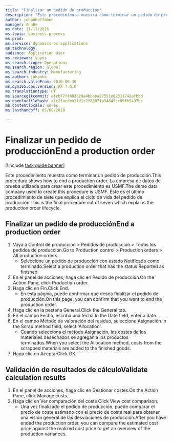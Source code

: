 ```yaml
---
title: "Finalizar un pedido de producción"
description: "Este procedimiento muestra cómo terminar un pedido de producción."
author: johanhoffmann
manager: AnnBe
ms.date: 11/11/2016
ms.topic: business-process
ms.prod: 
ms.service: dynamics-ax-applications
ms.technology: 
audience: Application User
ms.reviewer: yuyus
ms.search.scope: Operations
ms.search.region: Global
ms.search.industry: Manufacturing
ms.author: johanho
ms.search.validFrom: 2016-06-30
ms.dyn365.ops.version: AX 7.0.0
ms.translationtype: HT
ms.sourcegitcommit: efcb77ff883b29a4bbaba27551e02311742afbbd
ms.openlocfilehash: a1c2facdea21d1c2f88071a3484fcc89fb5437bc
ms.contentlocale: es-es
ms.lasthandoff: 05/08/2018

---
```

# <a name="end-a-production-order"></a><span data-ttu-id="579d6-103">Finalizar un pedido de producción</span><span class="sxs-lookup"><span data-stu-id="579d6-103">End a production order</span></span>

[!include [task guide banner](../../includes/task-guide-banner.md)]

<span data-ttu-id="579d6-104">Este procedimiento muestra cómo terminar un pedido de producción.</span><span class="sxs-lookup"><span data-stu-id="579d6-104">This procedure shows how to end a production order.</span></span> <span data-ttu-id="579d6-105">La empresa de datos de prueba utilizada para crear este procedimiento es USMF.</span><span class="sxs-lookup"><span data-stu-id="579d6-105">The demo data company used to create this procedure is USMF.</span></span> <span data-ttu-id="579d6-106">Este es el último procedimiento de siete que explica el ciclo de vida del pedido de producción.</span><span class="sxs-lookup"><span data-stu-id="579d6-106">This is the final procedure out of seven which explains the production order lifecycle.</span></span>


## <a name="end-a-production-order"></a><span data-ttu-id="579d6-107">Finalizar un pedido de producción</span><span class="sxs-lookup"><span data-stu-id="579d6-107">End a production order</span></span>
1. <span data-ttu-id="579d6-108">Vaya a Control de producción > Pedidos de producción > Todos los pedidos de producción.</span><span class="sxs-lookup"><span data-stu-id="579d6-108">Go to Production control > Production orders > All production orders.</span></span>
    * <span data-ttu-id="579d6-109">Seleccione un pedido de producción con estado Notificado como terminado.</span><span class="sxs-lookup"><span data-stu-id="579d6-109">Select a production order that has the status Reported as finished.</span></span>  
2. <span data-ttu-id="579d6-110">En el panel de acciones, haga clic en Pedido de producción.</span><span class="sxs-lookup"><span data-stu-id="579d6-110">On the Action Pane, click Production order.</span></span>
3. <span data-ttu-id="579d6-111">Haga clic en Fin.</span><span class="sxs-lookup"><span data-stu-id="579d6-111">Click End.</span></span>
    * <span data-ttu-id="579d6-112">En esta página, puede confirmar que desea finalizar el pedido de producción.</span><span class="sxs-lookup"><span data-stu-id="579d6-112">On this page, you can confirm that you want to end the production order.</span></span>  
4. <span data-ttu-id="579d6-113">Haga clic en la pestaña General.</span><span class="sxs-lookup"><span data-stu-id="579d6-113">Click the General tab.</span></span>
5. <span data-ttu-id="579d6-114">En el campo Fecha, escriba una fecha.</span><span class="sxs-lookup"><span data-stu-id="579d6-114">In the Date field, enter a date.</span></span>
6. <span data-ttu-id="579d6-115">En el campo Método de valoración del residuo, seleccione Asignación.</span><span class="sxs-lookup"><span data-stu-id="579d6-115">In the Scrap method field, select 'Allocation'.</span></span>
    * <span data-ttu-id="579d6-116">Cuando selecciona el método Asignación, los costes de los materiales desechados se agregan a los productos terminados.</span><span class="sxs-lookup"><span data-stu-id="579d6-116">When you select the Allocation method, costs from the scrapped materials are added to the finished goods.</span></span>  
7. <span data-ttu-id="579d6-117">Haga clic en Aceptar</span><span class="sxs-lookup"><span data-stu-id="579d6-117">Click OK.</span></span>

## <a name="validate-calculation-results"></a><span data-ttu-id="579d6-118">Validación de resultados de cálculo</span><span class="sxs-lookup"><span data-stu-id="579d6-118">Validate calculation results</span></span>
1. <span data-ttu-id="579d6-119">En el panel de acciones, haga clic en Gestionar costes.</span><span class="sxs-lookup"><span data-stu-id="579d6-119">On the Action Pane, click Manage costs.</span></span>
2. <span data-ttu-id="579d6-120">Haga clic en Ver comparación del coste.</span><span class="sxs-lookup"><span data-stu-id="579d6-120">Click View cost comparison.</span></span>
    * <span data-ttu-id="579d6-121">Una vez finalizado el pedido de producción, puede comparar el precio de coste estimado con el precio de coste real para obtener una visión general de las desviaciones de producción.</span><span class="sxs-lookup"><span data-stu-id="579d6-121">After you have ended the production order, you can compare the estimated cost price against the realized cost price to get an overview of the production variances.</span></span>  

